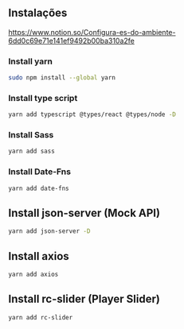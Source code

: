 ## Instalações

https://www.notion.so/Configura-es-do-ambiente-6dd0c69e71e141ef9492b00ba310a2fe

### Install yarn 

~~~sh
sudo npm install --global yarn
~~~

### Install type script

~~~sh
yarn add typescript @types/react @types/node -D
~~~

### Install Sass

~~~sh
yarn add sass
~~~

### Install Date-Fns

~~~sh
yarn add date-fns
~~~

## Install json-server (Mock API)

~~~sh
yarn add json-server -D
~~~

## Install axios

~~~sh
yarn add axios
~~~

## Install rc-slider (Player Slider)

~~~sh
yarn add rc-slider
~~~

